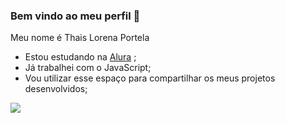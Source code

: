 ### Bem vindo ao meu perfil 💚

Meu nome é Thais Lorena Portela

- Estou estudando na [Alura](https://www.alura.com.br) ;
- Já trabalhei com o JavaScript;
- Vou utilizar esse espaço para compartilhar os meus projetos desenvolvidos;


![](https://media1.tenor.com/m/qLEl9-jSpw0AAAAC/jensen-ackles-dean-winchester.gif)
